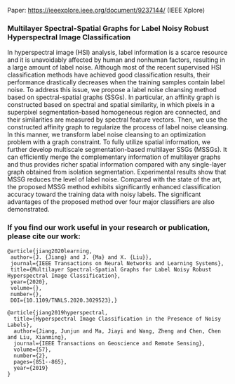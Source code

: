 Paper: https://ieeexplore.ieee.org/document/9237144/ (IEEE Xplore) 

### Multilayer Spectral-Spatial Graphs for Label Noisy Robust Hyperspectral Image Classification

In hyperspectral image (HSI) analysis, label information is a scarce resource and it is unavoidably affected by human and nonhuman factors, resulting in a large amount of label noise. Although most of the recent supervised HSI classification methods have achieved good classification results, their performance drastically decreases when the training samples contain label noise. To address this issue, we propose a label noise cleansing method based on spectral-spatial graphs (SSGs). In particular, an affinity graph is constructed based on spectral and spatial similarity, in which pixels in a superpixel segmentation-based homogeneous region are connected, and their similarities are measured by spectral feature vectors. Then, we use the constructed affinity graph to regularize the process of label noise cleansing. In this manner, we transform label noise cleansing to an optimization problem with a graph constraint. To fully utilize spatial information, we further develop multiscale segmentation-based multilayer SSGs (MSSGs). It can efficiently merge the complementary information of multilayer graphs and thus provides richer spatial information compared with any single-layer graph obtained from isolation segmentation. Experimental results show that MSSG reduces the level of label noise. Compared with the state of the art, the proposed MSSG method exhibits significantly enhanced classification accuracy toward the training data with noisy labels. The significant advantages of the proposed method over four major classifiers are also demonstrated. 

### If you find our work useful in your research or publication, please cite our work:
```
@article{jiang2020learning,
 author={J. {Jiang} and J. {Ma} and X. {Liu}}, 
 journal={IEEE Transactions on Neural Networks and Learning Systems}, 
 title={Multilayer Spectral-Spatial Graphs for Label Noisy Robust Hyperspectral Image Classification}, 
 year={2020}, 
 volume={}, 
 number={}, 
 DOI={10.1109/TNNLS.2020.3029523},}
```

```
@article{jiang2019hyperspectral,
  title={Hyperspectral Image Classification in the Presence of Noisy Labels},
  author={Jiang, Junjun and Ma, Jiayi and Wang, Zheng and Chen, Chen and Liu, Xianming},
  journal={IEEE Transactions on Geoscience and Remote Sensing},
  volume={57},
  number={2},
  pages={851--865},
  year={2019}
}
